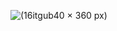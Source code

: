![(16itgub40 × 360 px)](https://user-images.githubusercontent.com/72375327/227708158-74f4f7c7-885f-423c-bd9e-2a83d65e4dfb.png)




                                                                                                                                         
